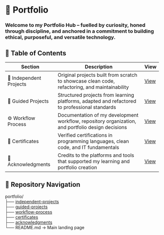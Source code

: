 # 📁 Portfolio

### Welcome to my Portfolio Hub – fuelled by curiosity, honed through discipline, and anchored in a commitment to building ethical, purposeful, and versatile technology.

## 📑 Table of Contents

| Section | Description | View |
|---------|-------------|------|
| 🚀 Independent Projects | Original projects built from scratch to showcase clean code, refactoring, and maintainability | [View](https://github.com/musman-uk/portfolio/blob/main/independent-projects/README.md) |
| 📘 Guided Projects | Structured projects from learning platforms, adapted and refactored to professional standards | [View](https://github.com/musman-uk/portfolio/blob/main/guided-projects/README.md) |
| ⚙️ Workflow Process | Documentation of my development workflow, repository organization, and portfolio design decisions | [View](https://github.com/musman-uk/portfolio/blob/main/workflow-process/README.md) |
| 📜 Certificates | Verified certifications in programming languages, clean code, and IT fundamentals | [View](https://github.com/musman-uk/portfolio/blob/main/certificates/README.md) |
| 🙏 Acknowledgments | Credits to the platforms and tools that supported my learning and portfolio creation | [View](https://github.com/musman-uk/portfolio/blob/main/acknowledgements/README.md) |



## 🌳 Repository Navigation

portfolio/  
├── [independent-projects](https://github.com/musman-uk/portfolio/blob/main/independent-projects/README.md)  
├── [guided-projects](https://github.com/musman-uk/portfolio/blob/main/guided-projects/README.md)  
├── [workflow-process](https://github.com/musman-uk/portfolio/blob/main/workflow-process/README.md)  
├── [certificates](https://github.com/musman-uk/portfolio/blob/main/certificates/README.md)  
├── [acknowledgments](https://github.com/musman-uk/portfolio/blob/main/acknowledgements/README.md)  
└── README.md   → Main landing page
